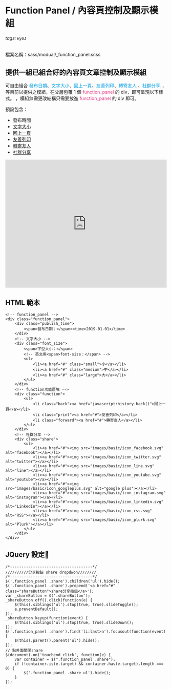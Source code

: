 # Function Panel / 內容頁控制及顯示模組

###### tags: `HyUI`

檔案名稱：sass/modual/\_function_panel.scss

## 提供一組已組合好的內容頁文章控制及顯示模組

可自由組合 <font color="#009ee7">發布日期</font>、<font color="#009ee7">文字大小</font>、<font color="#009ee7">回上一頁</font>、<font color="#009ee7">友善列印</font>、<font color="#009ee7">轉寄友人</font> 、<font color="#009ee7">社群分享</font>...等目前以提供之模組，在父層包覆 1 個 <font color="#EE428B">function_panel</font> 的 div，即可呈現以下樣式。 ，模組無需更改結構只需要放進 <font color="#EE428B">function_panel</font> 的 div 即可。

預設包含：

- 發布時間
- [文字大小](/6SM3arriSvSN_bUmeFjWAg)
- [回上一頁](/ecYKCMloQXazqZEqW8rqaQ)
- [友善列印](/ecYKCMloQXazqZEqW8rqaQ)
- [轉寄友人](/ecYKCMloQXazqZEqW8rqaQ)
- [社群分享](/mz6QuOJpQOa1LF84tNtFOQ)

<iframe height="400" style="width: 100%;" scrolling="no" title="Function Panel / 內容頁控制及顯示模組" src="https://codepen.io/u00hyui/embed/qBrWbRr?defaultTab=html%2Cresult" frameborder="no" loading="lazy" allowtransparency="true" allowfullscreen="true">
  See the Pen <a href="https://codepen.io/u00hyui/pen/qBrWbRr">
  Function Panel / 內容頁控制及顯示模組</a> by u00hyui (<a href="https://codepen.io/u00hyui">@u00hyui</a>)
  on <a href="https://codepen.io">CodePen</a>.
</iframe>

## HTML 範本

```htmlmixed=
<!-- function_panel -->
<div class="function_panel">
    <div class="publish_time">
        <span>發布日期：</span><time>2019-01-01</time>
    </div>
    <!-- 文字大小 -->
    <div class="font_size">
        <span>字型大小：</span>
        <!-- 英文用<span>font-size：</span> -->
        <ul>
            <li><a href="#" class="small">小</a></li>
            <li><a href="#" class="medium">中</a></li>
            <li><a href="#" class="large">大</a></li>
        </ul>
    </div>
    <!-- function功能區塊 -->
    <div class="function">
        <ul>
            <li class="back"><a href="javascript:history.back()">回上一頁</a></li>
            <li class="print"><a href="#">友善列印</a></li>
            <li class="forward"><a href="#">轉寄友人</a></li>
        </ul>
    </div>
    <!-- 社群分享 -->
    <div class="share">
        <ul>
            <li><a href="#"><img src="images/basic/icon_facebook.svg" alt="facebook"></a></li>
            <li><a href="#"><img src="images/basic/icon_twitter.svg" alt="twitter"></a></li>
            <li><a href="#"><img src="images/basic/icon_line.svg" alt="line"></a></li>
            <li><a href="#"><img src="images/basic/icon_youtube.svg" alt="youtube"></a></li>
            <li><a href="#"><img src="images/basic/icon_googleplus.svg" alt="google plus"></a></li>
            <li><a href="#"><img src="images/basic/icon_instagram.svg" alt="instagram"></a></li>
            <li><a href="#"><img src="images/basic/icon_linkedin.svg" alt="LinkedIn"></a></li>
            <li><a href="#"><img src="images/basic/icon_rss.svg" alt="RSS"></a></li>
            <li><a href="#"><img src="images/basic/icon_plurk.svg" alt="Plurk"></a></li>
        </ul>
    </div>
</div>
```

## JQuery 設定:round_pushpin:

```javascript=
/*------------------------------------*/
//////////分享按鈕 share dropdwon////////
/*------------------------------------*/
$('.function_panel .share').children('ul').hide();
$('.function_panel .share').prepend('<a href="#" class="shareButton">share分享按鈕</a>');
var _shareButton = $('.shareButton');
_shareButton.off().click(function(e) {
    $(this).siblings('ul').stop(true, true).slideToggle();
    e.preventDefault();
});
_shareButton.keyup(function(event) {
    $(this).siblings('ul').stop(true, true).slideDown();
});
$('.function_panel .share').find('li:last>a').focusout(function(event) {
    $(this).parent().parent('ul').hide();
});
// 點外面關閉share
$(document).on('touchend click', function(e) {
    var container = $(".function_panel .share");
    if (!container.is(e.target) && container.has(e.target).length === 0) {
        $('.function_panel .share ul').hide();
    }
});
```

<style>
.ui-infobar{
max-width:95%;
}
.markdown-body{
max-width:95%;
}
</style>
